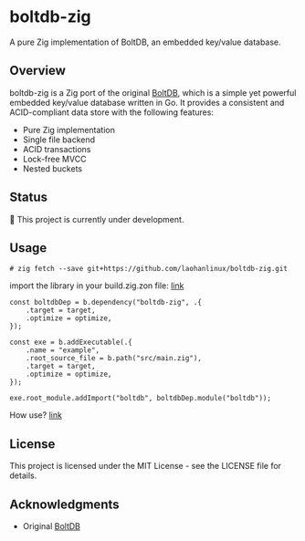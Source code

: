 # boltdb-zig

A pure Zig implementation of BoltDB, an embedded key/value database.

## Overview

boltdb-zig is a Zig port of the original [BoltDB](https://github.com/boltdb/bolt), which is a simple yet powerful embedded key/value database written in Go. It provides a consistent and ACID-compliant data store with the following features:

- Pure Zig implementation
- Single file backend
- ACID transactions
- Lock-free MVCC
- Nested buckets

## Status

🚧 This project is currently under development.

## Usage

```zig
# zig fetch --save git+https://github.com/laohanlinux/boltdb-zig.git
```

import the library in your build.zig.zon file: [link](example/build.zig.zon)

```
const boltdbDep = b.dependency("boltdb-zig", .{
    .target = target,
    .optimize = optimize,
});

const exe = b.addExecutable(.{
    .name = "example",
    .root_source_file = b.path("src/main.zig"),
    .target = target,
    .optimize = optimize,
});

exe.root_module.addImport("boltdb", boltdbDep.module("boltdb"));
```

How use?
[link](example/src/main.zig)

## License

This project is licensed under the MIT License - see the LICENSE file for details.

## Acknowledgments

- Original [BoltDB](https://github.com/boltdb/bolt)

